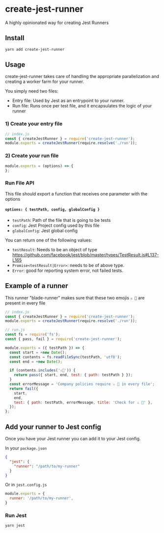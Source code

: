 # create-jest-runner

A highly opinionated way for creating Jest Runners

## Install

```bash
yarn add create-jest-runner
```

## Usage

create-jest-runner takes care of handling the appropriate parallelization and creating a worker farm for your runner.


You simply need two files:
* Entry file: Used by Jest as an entrypoint to your runner.
* Run file: Runs once per test file, and it encapsulates the logic of your runner

### 1) Create your entry file

```js
// index.js
const { createJestRunner } = require('create-jest-runner');
module.exports = createJestRunner(require.resolve('./run'));
```

### 2) Create your run file

```js
module.exports = (options) => {
};
```

### Run File API

This file should export a function that receives one parameter with the options

#### `options: { testPath, config, globalConfig }`
  - `testPath`: Path of the file that is going to be tests
  - `config`: Jest Project config used by this file
  - `globalConfig`: Jest global config

You can return one of the following values:
- `testResult`: Needs to be an object of type https://github.com/facebook/jest/blob/master/types/TestResult.js#L137-L165
- `Promise<testResult|Error>`: needs to be of above type.
- `Error`: good for reporting system error, not failed tests.



## Example of a runner

This runner "blade-runner" makes sure that these two emojis `⚔️ 🏃` are present in every file


```js
// index.js
const { createJestRunner } = require('create-jest-runner');
module.exports = createJestRunner(require.resolve('./run'));
```

```js
// run.js
const fs = require('fs');
const { pass, fail } = require('create-jest-runner');

module.exports = ({ testPath }) => {
  const start = +new Date();
  const contents = fs.readFileSync(testPath, 'utf8');
  const end = +new Date();

  if (contents.includes('⚔️🏃')) {
    return pass({ start, end, test: { path: testPath } });
  }
  const errorMessage = 'Company policies require ⚔️ 🏃 in every file';
  return fail({
    start,
    end,
    test: { path: testPath, errorMessage, title: 'Check for ⚔️ 🏃' },
  });
};
```


## Add your runner to Jest config

Once you have your Jest runner you can add it to your Jest config.

In your `package.json`
```json
{
  "jest": {
    "runner": "/path/to/my-runner"
  }
}
```

Or in `jest.config.js`
```js
module.exports = {
  runner: '/path/to/my-runner',
}
```

### Run Jest
```bash
yarn jest
```
